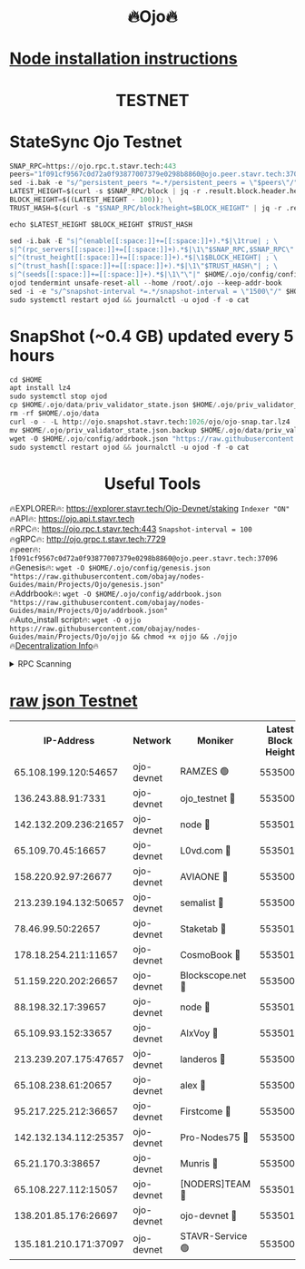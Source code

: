 <h1 align="center"> 🔥Ojo🔥</h1>

[Node installation instructions](https://github.com/obajay/nodes-Guides/tree/main/Projects/Ojo)
=

<h1 align="center"> TESTNET</h1>

# StateSync Ojo Testnet
```python
SNAP_RPC=https://ojo.rpc.t.stavr.tech:443
peers="1f091cf9567c0d72a0f93877007379e0298b8860@ojo.peer.stavr.tech:37096"
sed -i.bak -e "s/^persistent_peers *=.*/persistent_peers = \"$peers\"/" $HOME/.ojo/config/config.toml
LATEST_HEIGHT=$(curl -s $SNAP_RPC/block | jq -r .result.block.header.height); \
BLOCK_HEIGHT=$((LATEST_HEIGHT - 100)); \
TRUST_HASH=$(curl -s "$SNAP_RPC/block?height=$BLOCK_HEIGHT" | jq -r .result.block_id.hash)

echo $LATEST_HEIGHT $BLOCK_HEIGHT $TRUST_HASH

sed -i.bak -E "s|^(enable[[:space:]]+=[[:space:]]+).*$|\1true| ; \
s|^(rpc_servers[[:space:]]+=[[:space:]]+).*$|\1\"$SNAP_RPC,$SNAP_RPC\"| ; \
s|^(trust_height[[:space:]]+=[[:space:]]+).*$|\1$BLOCK_HEIGHT| ; \
s|^(trust_hash[[:space:]]+=[[:space:]]+).*$|\1\"$TRUST_HASH\"| ; \
s|^(seeds[[:space:]]+=[[:space:]]+).*$|\1\"\"|" $HOME/.ojo/config/config.toml
ojod tendermint unsafe-reset-all --home /root/.ojo --keep-addr-book
sed -i -e "s/^snapshot-interval *=.*/snapshot-interval = \"1500\"/" $HOME/.ojo/config/app.toml
sudo systemctl restart ojod && journalctl -u ojod -f -o cat
```
# SnapShot (~0.4 GB) updated every 5 hours
```python
cd $HOME
apt install lz4
sudo systemctl stop ojod
cp $HOME/.ojo/data/priv_validator_state.json $HOME/.ojo/priv_validator_state.json.backup
rm -rf $HOME/.ojo/data
curl -o - -L http://ojo.snapshot.stavr.tech:1026/ojo/ojo-snap.tar.lz4 | lz4 -c -d - | tar -x -C $HOME/.ojo --strip-components 2
mv $HOME/.ojo/priv_validator_state.json.backup $HOME/.ojo/data/priv_validator_state.json
wget -O $HOME/.ojo/config/addrbook.json "https://raw.githubusercontent.com/obajay/nodes-Guides/main/Projects/Ojo/addrbook.json"
sudo systemctl restart ojod && journalctl -u ojod -f -o cat
```
 <h1 align="center"> Useful Tools</h1>

🔥EXPLORER🔥:        https://explorer.stavr.tech/Ojo-Devnet/staking        `Indexer "ON"` \
🔥API🔥:                     https://ojo.api.t.stavr.tech \
🔥RPC🔥:                    https://ojo.rpc.t.stavr.tech:443              `Snapshot-interval = 100` \
🔥gRPC🔥:                  http://ojo.grpc.t.stavr.tech:7729 \
🔥peer🔥:                   `1f091cf9567c0d72a0f93877007379e0298b8860@ojo.peer.stavr.tech:37096` \
🔥Genesis🔥:    ```wget -O $HOME/.ojo/config/genesis.json "https://raw.githubusercontent.com/obajay/nodes-Guides/main/Projects/Ojo/genesis.json"``` \
🔥Addrbook🔥:    ```wget -O $HOME/.ojo/config/addrbook.json "https://raw.githubusercontent.com/obajay/nodes-Guides/main/Projects/Ojo/addrbook.json"``` \
🔥Auto_install script🔥: ```wget -O ojjo https://raw.githubusercontent.com/obajay/nodes-Guides/main/Projects/Ojo/ojjo && chmod +x ojjo && ./ojjo``` \
🔥[Decentralization Info](https://github.com/obajay/StateSync-snapshots/tree/main/Projects/Ojo/Decentralization)🔥



<details>
<summary>RPC Scanning</summary>

<h2 align="center"> We scan nodes in real time every 4 hours. And we provide the final result of RPC endpoints.
We cannot influence the operation of these nodes in any way. </h2>


```python
If Voting Power is higher than 0 --> then the Node is a validator of the network and may be subject to attack and be a potential threat to the chain.
```
```python
We marked such validators with a red symbol
```

</details>

[raw json Testnet](https://rpc-check.ojot.stavr.tech/ojot/rpc-ojot-result.json)
=


<table><tr><th>IP-Address</th><th>Network</th><th>Moniker</th><th>Latest Block Height</th><th>Earliest Block Height</th><th>Catching Up</th><th>Tx Index</th><th>Voting Power</th><th>Scan Time</th></tr><tr><td>65.108.199.120:54657</td><td>ojo-devnet</td><td>RAMZES 🟢</td><td>5535006</td><td>306156</td><td>False</td><td>on</td><td>0</td><td>2024-02-21T03:40:41.462766749UTC</td></tr><tr><td>136.243.88.91:7331</td><td>ojo-devnet</td><td>ojo_testnet 🔴</td><td>5535008</td><td>308845</td><td>False</td><td>on</td><td>1000</td><td>2024-02-21T03:40:49.979039216UTC</td></tr><tr><td>142.132.209.236:21657</td><td>ojo-devnet</td><td>node 🔴</td><td>5535010</td><td>350001</td><td>False</td><td>on</td><td>1999</td><td>2024-02-21T03:41:03.564697451UTC</td></tr><tr><td>65.109.70.45:16657</td><td>ojo-devnet</td><td>L0vd.com 🔴</td><td>5535011</td><td>695918</td><td>False</td><td>off</td><td>998</td><td>2024-02-21T03:41:11.703062126UTC</td></tr><tr><td>158.220.92.97:26677</td><td>ojo-devnet</td><td>AVIAONE 🔴</td><td>5535009</td><td>2754001</td><td>False</td><td>on</td><td>19926</td><td>2024-02-21T03:40:58.549412976UTC</td></tr><tr><td>213.239.194.132:50657</td><td>ojo-devnet</td><td>semalist 🔴</td><td>5535006</td><td>3223522</td><td>False</td><td>on</td><td>21037</td><td>2024-02-21T03:40:41.734518096UTC</td></tr><tr><td>78.46.99.50:22657</td><td>ojo-devnet</td><td>Staketab 🔴</td><td>5535012</td><td>4254801</td><td>False</td><td>on</td><td>1276</td><td>2024-02-21T03:41:11.961812304UTC</td></tr><tr><td>178.18.254.211:11657</td><td>ojo-devnet</td><td>CosmoBook 🔴</td><td>5535010</td><td>4392001</td><td>False</td><td>off</td><td>1047</td><td>2024-02-21T03:41:05.979072873UTC</td></tr><tr><td>51.159.220.202:26657</td><td>ojo-devnet</td><td>Blockscope.net 🔴</td><td>5535006</td><td>4425001</td><td>False</td><td>on</td><td>1930</td><td>2024-02-21T03:40:40.805630524UTC</td></tr><tr><td>88.198.32.17:39657</td><td>ojo-devnet</td><td>node 🔴</td><td>5535011</td><td>4710001</td><td>False</td><td>on</td><td>98209</td><td>2024-02-21T03:41:06.224962173UTC</td></tr><tr><td>65.109.93.152:33657</td><td>ojo-devnet</td><td>AlxVoy 🔴</td><td>5535010</td><td>4943001</td><td>False</td><td>on</td><td>4491415</td><td>2024-02-21T03:41:03.278654417UTC</td></tr><tr><td>213.239.207.175:47657</td><td>ojo-devnet</td><td>landeros 🔴</td><td>5535009</td><td>4967924</td><td>False</td><td>off</td><td>11083</td><td>2024-02-21T03:40:58.803677055UTC</td></tr><tr><td>65.108.238.61:20657</td><td>ojo-devnet</td><td>alex 🔴</td><td>5535006</td><td>5131001</td><td>False</td><td>on</td><td>11359</td><td>2024-02-21T03:40:41.134048866UTC</td></tr><tr><td>95.217.225.212:36657</td><td>ojo-devnet</td><td>Firstcome 🔴</td><td>5535007</td><td>5251946</td><td>False</td><td>on</td><td>13566</td><td>2024-02-21T03:40:47.666581782UTC</td></tr><tr><td>142.132.134.112:25357</td><td>ojo-devnet</td><td>Pro-Nodes75 🔴</td><td>5535007</td><td>5435007</td><td>False</td><td>on</td><td>24651</td><td>2024-02-21T03:40:44.759760893UTC</td></tr><tr><td>65.21.170.3:38657</td><td>ojo-devnet</td><td>Munris 🔴</td><td>5535007</td><td>5435007</td><td>False</td><td>off</td><td>20123</td><td>2024-02-21T03:40:47.247962498UTC</td></tr><tr><td>65.108.227.112:15057</td><td>ojo-devnet</td><td>[NODERS]TEAM 🔴</td><td>5535011</td><td>5435011</td><td>False</td><td>off</td><td>9999</td><td>2024-02-21T03:41:10.994113443UTC</td></tr><tr><td>138.201.85.176:26697</td><td>ojo-devnet</td><td>ojo-devnet 🔴</td><td>5535011</td><td>5435011</td><td>False</td><td>on</td><td>1000024000</td><td>2024-02-21T03:41:11.302625293UTC</td></tr><tr><td>135.181.210.171:37097</td><td>ojo-devnet</td><td>STAVR-Service 🟢</td><td>5535006</td><td>5534501</td><td>False</td><td>on</td><td>0</td><td>2024-02-21T03:40:42.451217085UTC</td></tr></table>
